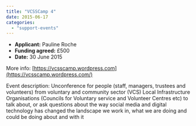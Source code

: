 ```yaml
---
title: "VCSSCamp 4"
date: 2015-06-17
categories: 
  - "support-events"
---
```


- **Applicant:** Pauline Roche
- **Funding agreed:** £500
- **Date:** 30 June 2015

More info: [https://vcsscamp.wordpress.com](https://vcsscamp.wordpress.com/)

Event description: Unconference for people (staff, managers, trustees and volunteers) from voluntary and community sector (VCS) Local Infrastructure Organisations (Councils for Voluntary service and Volunteer Centres etc) to talk about, or ask questions about the way social media and digital technology has changed the landscape we work in, what we are doing and could be doing about and with it
